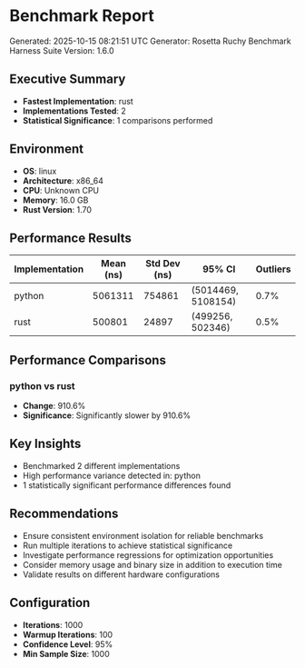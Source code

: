 # Benchmark Report

Generated: 2025-10-15 08:21:51 UTC
Generator: Rosetta Ruchy Benchmark Harness
Suite Version: 1.6.0

## Executive Summary

- **Fastest Implementation**: rust
- **Implementations Tested**: 2
- **Statistical Significance**: 1 comparisons performed

## Environment

- **OS**: linux
- **Architecture**: x86_64
- **CPU**: Unknown CPU
- **Memory**: 16.0 GB
- **Rust Version**: 1.70

## Performance Results

| Implementation | Mean (ns) | Std Dev (ns) | 95% CI | Outliers |
|---|---|---|---|---|
| python | 5061311 | 754861 | (5014469, 5108154) | 0.7% |
| rust | 500801 | 24897 | (499256, 502346) | 0.5% |

## Performance Comparisons

### python vs rust

- **Change**: 910.6%
- **Significance**: Significantly slower by 910.6%

## Key Insights

- Benchmarked 2 different implementations
- High performance variance detected in: python
- 1 statistically significant performance differences found

## Recommendations

- Ensure consistent environment isolation for reliable benchmarks
- Run multiple iterations to achieve statistical significance
- Investigate performance regressions for optimization opportunities
- Consider memory usage and binary size in addition to execution time
- Validate results on different hardware configurations

## Configuration

- **Iterations**: 1000
- **Warmup Iterations**: 100
- **Confidence Level**: 95%
- **Min Sample Size**: 1000
